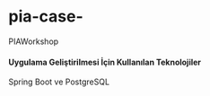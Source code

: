 # pia-case-
PIAWorkshop

#### Uygulama Geliştirilmesi İçin Kullanılan Teknolojiler
Spring Boot ve PostgreSQL

